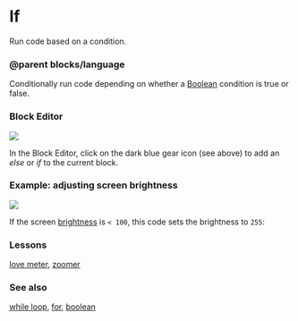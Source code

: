 # If

Run code based on a condition.

### @parent blocks/language
 

Conditionally run code depending on whether a [Boolean](/reference/types/boolean) condition is true or false.

### Block Editor

![](/static/mb/hourofcode-0.png)

In the Block Editor, click on the dark blue gear icon (see above) to add an *else* or *if* to the current block.

### Example: adjusting screen brightness

![](/static/mb/blocks/game-library/pic0.png)

If the screen [brightness](/reference/led/brightness) is `< 100`, this code sets the brightness to `255`:

### Lessons

[love meter](/lessons/love-meter), [zoomer](/lessons/zoomer)

### See also

[while loop](/reference/loops/while), [for](/reference/loops/for), [boolean](/reference/types/boolean)

